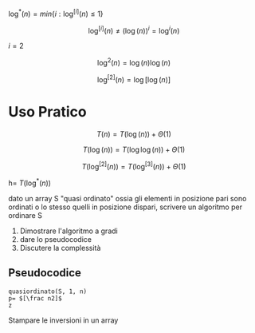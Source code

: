 $\log^*(n)=min\{i : \log^{[i]} (n) \leq 1\}$

$$\log^{[i]}(n) \neq (\log (n))^i = \log^i (n)$$

$i=2$

$$\log^2(n)=\log(n)\log(n)$$

$$\log^{[2]}(n) = \log [ \log(n)]$$

# Uso Pratico

$$T(n)=T(\log (n)) + \Theta(1)$$

$$T(\log(n)) = T(\log \log(n)) + \Theta(1)$$

$$T(\log^{[2]}(n)) = T(\log^{[3]} (n)) + \Theta(1)$$

h= $T(\log^*(n))$

dato un array S "quasi ordinato" ossia gli elementi in posizione pari sono ordinati o lo stesso quelli in posizione dispari, scrivere un algoritmo per ordinare S

1. Dimostrare l'algoritmo a gradi
2. dare lo pseudocodice
3. Discutere la complessità

## Pseudocodice

	quasiordinato(S, 1, n)
	p= $[\frac n2]$
	z

Stampare le inversioni in un array